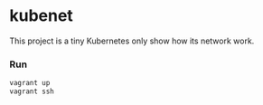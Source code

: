 # kubenet

This project is a tiny Kubernetes only show how its network work.

### Run

```sh
vagrant up
vagrant ssh
```
